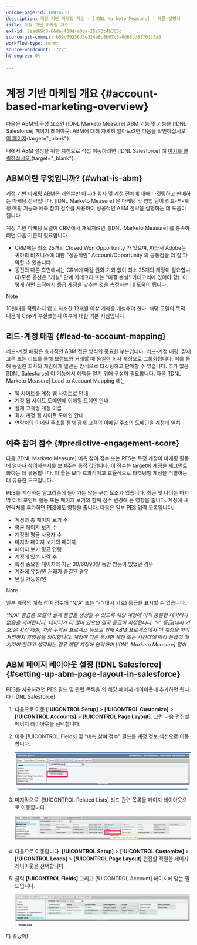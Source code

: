 ```yaml
---
unique-page-id: 18874730
description: 계정 기반 마케팅 개요 - [!DNL Marketo Measure] - 제품 설명서
title: 계정 기반 마케팅 개요
exl-id: 2ead69c0-66da-439d-a0ba-25c73c4b308c
source-git-commit: b59c79236d3e324e8c8b07c5a6d68bd8176fc8a9
workflow-type: tm+mt
source-wordcount: '722'
ht-degree: 0%

---
```


# 계정 기반 마케팅 개요 {#account-based-marketing-overview}

다음은 ABM의 구성 요소인 [!DNL Marketo Measure] ABM 기능 및 기능을 [!DNL Salesforce] 페이지 레이아웃. ABM에 대해 자세히 알아보려면 다음을 확인하십시오 [이 페이지](https://www.marketo.com/account-based-marketing/){target=&quot;_blank&quot;}.

내에서 ABM 설정을 위한 지침으로 직접 이동하려면 [!DNL Salesforce] 예 [여기를 클릭하십시오.](/help/advanced-marketo-measure-features/account-based-marketing/account-based-marketing-overview.md#setting-up-abm-page-layout-in-salesforce){target=&quot;_blank&quot;}.

## ABM이란 무엇입니까? {#what-is-abm}

계정 기반 마케팅 ABM은 개인뿐만 아니라 회사 및 계정 전체에 대해 타깃팅하고 판매하는 마케팅 전략입니다. [!DNL Marketo Measure] 은 마케팅 및 영업 팀이 리드-투-계정 매핑 기능과 예측 참여 점수를 사용하여 성공적인 ABM 전략을 실행하는 데 도움이 됩니다.

계정 기반 마케팅 모델이 CRM에서 채워지려면, [!DNL Marketo Measure] 를 충족하려면 다음 기준이 필요합니다.

* CRM에는 최소 25개의 Closed Won Opportunity 가 있으며, 따라서 Adobe는 귀하의 비즈니스에 대한 &quot;성공적인&quot; Account/Opportunity 의 공통점을 더 잘 파악할 수 있습니다.
* 동전의 다른 측면에서는 CRM에 마감 원화 기회 없이 최소 25개의 계정이 필요합니다(모든 옵션은 &quot;개설&quot; 단계 카테고리 또는 &quot;미결 손실&quot; 카테고리에 있어야 함). 이렇게 하면 조직에서 등급 계정을 낮추는 것을 측정하는 데 도움이 됩니다.

>[!NOTE]
>
>10원대를 적립하지 않고 최소한 12개월 이상 계좌를 개설해야 한다. 해당 모델의 목적 때문에 Opp가 부실했는지 여부에 대한 기본 지침입니다.

## 리드-계정 매핑 {#lead-to-account-mapping}

리드-계정 매핑은 효과적인 ABM 접근 방식의 중요한 부분입니다. 리드-계정 매핑, 잠재 고객 또는 리드를 통해 브랜드와 거래할 때 동일한 회사 계정으로 그룹화됩니다. 이를 통해 동일한 회사의 개인에게 일관된 방식으로 타깃팅하고 판매할 수 있습니다. 추가 없음 [!DNL Salesforce] 이 기능에서 혜택을 얻기 위해 구성이 필요합니다. 다음 [!DNL Marketo Measure] Lead to Account Mapping 에는

* 웹 사이트를 계정 웹 사이트로 안내
* 계정 웹 사이트 도메인에 이메일 도메인 안내
* 잠재 고객명 계정 이름
* 회사 계정 웹 사이트 도메인 안내
* 연락처의 이메일 주소를 통해 잠재 고객의 이메일 주소의 도메인을 계정에 일치

## 예측 참여 점수 {#predictive-engagement-score}

다음 [!DNL Marketo Measure] 예측 참여 점수 또는 PES는 특정 계정이 마케팅 활동에 얼마나 참여하는지를 보여주는 동적 값입니다. 이 점수는 target에 계정을 세그먼트화하는 데 유용합니다. 이 툴은 보다 효과적이고 효율적으로 타겟팅할 계정을 식별하는 데 유용한 도구입니다.

PES를 계산하는 알고리즘에 들어가는 많은 구성 요소가 있습니다. 최근 및 나이는 마지막 터치 포인트 활동 또는 페이지 보기와 함께 점수 변경에 큰 영향을 줍니다. 계정에 새 연락처를 추가하면 PES에도 영향을 줍니다. 다음은 일부 PES 입력 목록입니다.

* 계정의 총 페이지 보기 수
* 평균 페이지 보기 수
* 계정의 평균 사용자 수
* 마지막 페이지 보기의 페이지
* 페이지 보기 평균 연령
* 계정에 있는 사람 수
* 특정 중요한 페이지와 지난 30/60/90일 동안 방문이 있었던 경우
* 계좌에 유실/원 거래가 종결된 경우
* 닫힐 가능성/원

>[!NOTE]
>
>일부 계정의 예측 참여 점수에 &quot;N/A&quot; 또는 &quot;-&quot;(대시 기호) 등급을 표시할 수 있습니다.

_&quot;N/A&quot; 등급은 모델이 실제 등급을 생성할 수 있도록 해당 계정에 아직 충분한 데이터가 없음을 의미합니다. 데이터가 더 많이 있으면 결국 등급이 지정됩니다._
_&quot;-&quot; 등급(대시 기호)은 시간 제한, 가끔 누락된 프로세스 등으로 인해 ABM 프로세스에서 이 계정을 아직 처리하지 않았음을 의미합니다. 계정에 다른 유사한 계정 또는 시간대에 따라 등급이 매겨져야 한다고 생각되는 경우 해당 계정에 연락하여 [!DNL Marketo Measure] 알아_

## ABM 페이지 레이아웃 설정 [!DNL Salesforce] {#setting-up-abm-page-layout-in-salesforce}

PES를 사용하려면 PES 필드 및 관련 목록을 의 해당 페이지 레이아웃에 추가하면 됩니다 [!DNL Salesforce].

1. 다음으로 이동 **[!UICONTROL Setup]** > **[!UICONTROL Customize]** > **[!UICONTROL Accounts]** > **[!UICONTROL Page Layout]**. 그런 다음 편집할 페이지 레이아웃을 선택합니다.
1. 이동 [!UICONTROL Fields] 및 &quot;예측 참여 점수&quot; 필드를 계정 정보 섹션으로 이동합니다.

   ![](assets/1.png)

1. 마지막으로, [!UICONTROL Related Lists] 리드 관련 목록을 페이지 레이아웃으로 이동합니다.

   ![](assets/2.png)

1. 다음으로 이동합니다. **[!UICONTROL Setup]** > **[!UICONTROL Customize]** > **[!UICONTROL Leads]** > **[!UICONTROL Page Layout]** 편집할 적절한 페이지 레이아웃을 선택합니다.
1. 클릭 **[!UICONTROL Fields]** 그리고 [!UICONTROL Account] 페이지에 맞는 필드입니다.

   ![](assets/3.png)

다 끝났어!

